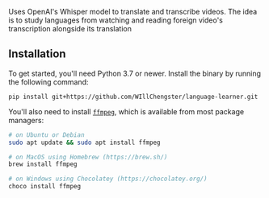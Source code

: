 Uses OpenAI's Whisper model to translate and transcribe videos. The idea is to study languages from watching and reading foreign video's transcription alongside its translation

## Installation

To get started, you'll need Python 3.7 or newer. Install the binary by running the following command:

    pip install git+https://github.com/WIllChengster/language-learner.git

You'll also need to install [`ffmpeg`](https://ffmpeg.org/), which is available from most package managers:

```bash
# on Ubuntu or Debian
sudo apt update && sudo apt install ffmpeg

# on MacOS using Homebrew (https://brew.sh/)
brew install ffmpeg

# on Windows using Chocolatey (https://chocolatey.org/)
choco install ffmpeg
```